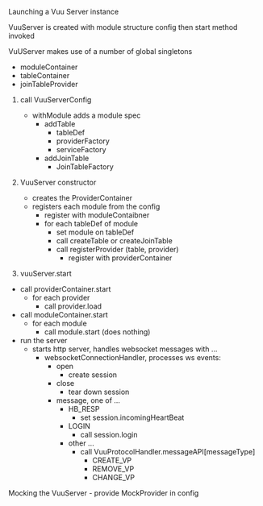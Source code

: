 Launching a Vuu Server instance

VuuServer is created with module structure config then start method invoked

VuUServer makes use of a number of global singletons

- moduleContainer
- tableContainer
- joinTableProvider

1. call VuuServerConfig

   - withModule adds a module spec
     - addTable
       - tableDef
       - providerFactory
       - serviceFactory
     - addJoinTable
       - JoinTableFactory

2. VuuServer constructor

   - creates the ProviderContainer
   - registers each module from the config
     - register with moduleContaibner
     - for each tableDef of module
       - set module on tableDef
       - call createTable or createJoinTable
       - call registerProvider (table, provider)
         - register with providerContainer

3. vuuServer.start

- call providerContainer.start
  - for each provider
    - call provider.load
- call moduleContainer.start
  - for each module
    - call module.start (does nothing)
- run the server
  - starts http server, handles websocket messages with ...
    - websocketConnectionHandler, processes ws events:
      - open
        - create session
      - close
        - tear down session
      - message, one of ...
        - HB_RESP
          - set session.incomingHeartBeat
        - LOGIN
          - call session.login
        - other ...
          - call VuuProtocolHandler.messageAPI[messageType]
            - CREATE_VP
            - REMOVE_VP
            - CHANGE_VP

Mocking the VuuServer - provide MockProvider in config
